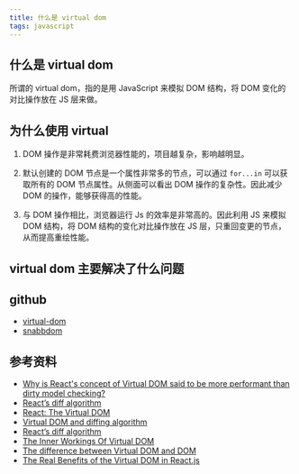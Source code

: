 ```yaml
---
title: 什么是 virtual dom
tags: javascript
---
```


## 什么是 virtual dom

所谓的 virtual dom，指的是用 JavaScript 来模拟 DOM 结构，将 DOM 变化的对比操作放在 JS 层来做。

## 为什么使用 virtual

1. DOM 操作是非常耗费浏览器性能的，项目越复杂，影响越明显。

1. 默认创建的 DOM 节点是一个属性非常多的节点，可以通过 `for...in` 可以获取所有的 DOM 节点属性。从侧面可以看出 DOM 操作的复杂性。因此减少 DOM 的操作，能够获得高的性能。

1. 与 DOM 操作相比，浏览器运行 Js 的效率是非常高的。因此利用 JS 来模拟 DOM 结构，将 DOM 结构的变化对比操作放在 JS 层，只重回变更的节点，从而提高重绘性能。

## virtual dom 主要解决了什么问题

## github

- [virtual-dom](https://github.com/Matt-Esch/virtual-dom)
- [snabbdom](https://github.com/snabbdom/snabbdom)

## 参考资料

- [Why is React's concept of Virtual DOM said to be more performant than dirty model checking?](https://stackoverflow.com/questions/21109361/why-is-reacts-concept-of-virtual-dom-said-to-be-more-performant-than-dirty-mode)
- [React’s diff algorithm](https://calendar.perfplanet.com/2013/diff/)
- [React: The Virtual DOM](https://www.codecademy.com/articles/react-virtual-dom)
- [Virtual DOM and diffing algorithm](https://gist.github.com/Raynos/8414846)
- [React’s diff algorithm](https://calendar.perfplanet.com/2013/diff/)
- [The Inner Workings Of Virtual DOM](https://medium.com/@rajaraodv/the-inner-workings-of-virtual-dom-666ee7ad47cf)
- [The difference between Virtual DOM and DOM](https://reactkungfu.com/2015/10/the-difference-between-virtual-dom-and-dom/)
- [The Real Benefits of the Virtual DOM in React.js](https://www.accelebrate.com/blog/the-real-benefits-of-the-virtual-dom-in-react-js/)
